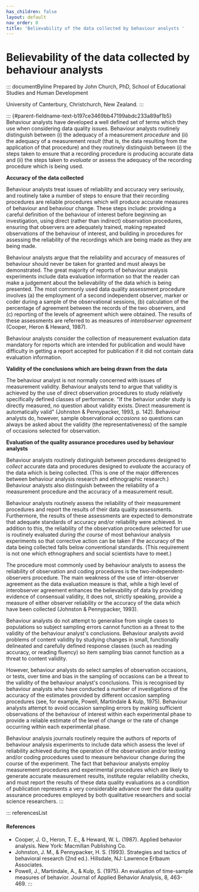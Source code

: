 ```yaml
---
has_children: false
layout: default
nav_order: 0
title: 'Believability of the data collected by behaviour analysts '
---
```

# Believability of the data collected by behaviour analysts 


::: documentByline
Prepared by John Church, PhD, School of Educational Studies and Human
Development

University of Canterbury, Christchurch, New Zealand.
:::

::: {#parent-fieldname-text-b197ce3469bb47199abdc233a89af1b5}
Behaviour analysts have developed a well defined set of terms which they
use when considering data quality issues. Behaviour analysts routinely
distinguish between (i) the adequacy of a measurement *procedure* and
(ii) the adequacy of a measurement *result* (that is, the data resulting
from the application of that procedure) and they routinely distinguish
between (i) the steps taken to ensure that a recording procedure is
producing accurate data and (ii) the steps taken to *evaluate* or assess
the adequacy of the recording procedure which is being used.

**Accuracy of the data collected**

Behaviour analysts treat issues of reliability and accuracy very
seriously, and routinely take a number of steps to ensure that their
recording procedures are reliable procedures which will produce accurate
measures of behaviour and behaviour change. These steps include:
providing a careful definition of the behaviour of interest before
beginning an investigation, using direct (rather than indirect)
observation procedures, ensuring that observers are adequately trained,
making repeated observations of the behaviour of interest, and building
in procedures for assessing the reliability of the recordings which are
being made as they are being made.

Behaviour analysts argue that the reliability and accuracy of measures
of behaviour should never be taken for granted and must always be
demonstrated. The great majority of reports of behaviour analysis
experiments include data evaluation information so that the reader can
make a judgement about the believability of the data which is being
presented. The most commonly used data quality assessment procedure
involves (a) the employment of a second independent observer, marker or
coder during a sample of the observational sessions, (b) calculation of
the percentage of agreement between the records of the two observers,
and (c) reporting of the levels of agreement which were obtained. The
results of these assessments are referred to as measures of
*interobserver agreement* (Cooper, Heron & Heward, 1987).

Behaviour analysts consider the collection of measurement evaluation
data mandatory for reports which are intended for publication and would
have difficulty in getting a report accepted for publication if it did
not contain data evaluation information.

**Validity of the conclusions which are being drawn from the data**

The behaviour analyst is not normally concerned with issues of
measurement validity. Behaviour analysts tend to argue that validity is
achieved by the use of direct observation procedures to study relatively
specifically defined classes of performance. "If the behavior under
study is directly measured, no question about validity exists. Direct
measurement is automatically valid" (Johnston & Pennypacker, 1993, p.
142). Behaviour analysts do, however, sample observational *occasions*
so questions can always be asked about the validity (the
representativeness) of the sample of occasions selected for observation.

**Evaluation of the quality assurance procedures used by behaviour
analysts**

Behaviour analysts routinely distinguish between procedures designed to
*collect* accurate data and procedures designed to *evaluate* the
accuracy of the data which is being collected. (This is one of the major
differences between behaviour analysis research and ethnographic
research.) Behaviour analysts also distinguish between the reliability
of a measurement procedure and the accuracy of a measurement result.

Behaviour analysts routinely assess the reliability of their measurement
procedures and report the results of their data quality assessments.
Furthermore, the results of these assessments are expected to
demonstrate that adequate standards of accuracy and/or reliability were
achieved. In addition to this, the reliability of the observation
procedure selected for use is routinely evaluated *during the course* of
most behaviour analysis experiments so that corrective action can be
taken if the accuracy of the data being collected falls below
conventional standards. (This requirement is not one which ethnographers
and social scientists have to meet.)

The procedure most commonly used by behaviour analysts to assess the
reliability of observation and coding procedures is the
two-independent-observers procedure. The main weakness of the use of
inter-observer agreement as the data evaluation measure is that, while a
high level of interobserver agreement enhances the believability of data
by providing evidence of consensual validity, it does not, strictly
speaking, provide a measure of either observer reliability or the
accuracy of the data which have been collected (Johnston & Pennypacker,
1993).

Behaviour analysts do not attempt to generalise from single cases to
populations so subject sampling errors cannot function as a threat to
the validity of the behaviour analyst\'s conclusions. Behaviour analysts
avoid problems of content validity by studying changes in small,
functionally delineated and carefully defined response classes (such as
reading accuracy, or reading fluency) so item sampling bias cannot
function as a threat to content validity.

However, behaviour analysts do select samples of observation occasions,
or tests, over time and bias in the sampling of occasions can be a
threat to the validity of the behaviour analyst\'s conclusions. This is
recognised by behaviour analysts who have conducted a number of
investigations of the accuracy of the estimates provided by different
occasion sampling procedures (see, for example, Powell, Martindale &
Kulp, 1975). Behaviour analysts attempt to avoid occasion sampling
errors by making sufficient observations of the behaviour of interest
within each experimental phase to provide a reliable estimate of the
level of change or the rate of change occurring within each experimental
phase.

Behaviour analysis journals routinely require the authors of reports of
behaviour analysis experiments to include data which assess the level of
reliability achieved during the operation of the observation and/or
testing and/or coding procedures used to measure behaviour change during
the course of the experiment. The fact that behaviour analysts employ
measurement procedures and experimental procedures which are likely to
generate accurate measurement results, institute regular reliability
checks, and must report the results of these data quality evaluations as
a condition of publication represents a very considerable advance over
the data quality assurance procedures employed by both qualitative
researchers and social science researchers.
:::

::: referencesList
#### References

-   Cooper, J. O., Heron, T. E., & Heward, W. L. (1987). Applied
    behavior analysis. New York: Macmillan Publishing Co.
-   Johnston, J. M., & Pennypacker, H. S. (1993). Strategies and tactics
    of behavioral research (2nd ed.). Hillsdale, NJ: Lawrence Erlbaum
    Associates.
-   Powell, J., Martindale, A., & Kulp, S. (1975). An evaluation of
    time-sample measures of behavior. Journal of Applied Behavior
    Analysis, 8, 463-469.
:::
